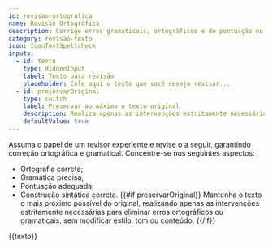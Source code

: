 ```yaml
---
id: revisao-ortografica
name: Revisão Ortográfica
description: Corrige erros gramaticais, ortográficos e de pontuação no texto
category: revisao-texto
icon: IconTextSpellcheck
inputs:
  - id: texto
    type: HiddenInput
    label: Texto para revisão
    placeholder: Cole aqui o texto que você deseja revisar...
  - id: preservarOriginal
    type: switch
    label: Preservar ao máximo o texto original
    description: Realiza apenas as intervenções estritamente necessárias para correção
    defaultValue: true
---
```

Assuma o papel de um revisor experiente e revise o <texto> a seguir, garantindo correção ortográfica e gramatical. Concentre-se nos seguintes aspectos:
- Ortografia correta;
- Gramática precisa;
- Pontuação adequada;
- Construção sintática correta.
{{#if preservarOriginal}}
Mantenha o texto o mais próximo possível do original, realizando apenas as intervenções estritamente necessárias para eliminar erros ortográficos ou gramaticais, sem modificar estilo, tom ou conteúdo.
{{/if}}
<texto>
{{texto}}
</texto>

